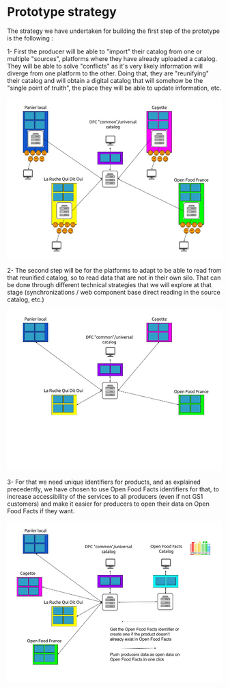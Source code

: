 # Prototype strategy

The strategy we have undertaken for building the first step of the prototype is the following :

1- First the producer will be able to "import" their catalog from one or multiple "sources", platforms where they have already uploaded a catalog. They will be able to solve "conflicts" as it's very likely information will diverge from one platform to the other. Doing that, they are "reunifying" their catalog and will obtain a digital catalog that will somehow be the "single point of truith", the place they will be able to update information, etc.

![](../.gitbook/assets/copy-of-dfc-etape-1-english.jpg)

2- The second step will be for the platforms to adapt to be able to read from that reunified catalog, so to read data that are not in their own silo. That can be done through different technical strategies that we will explore at that stage \(synchronizations / web component base direct reading in the source catalog, etc.\)

![](../.gitbook/assets/copy-of-dfc-etape-2-english.jpg)

3- For that we need unique identifiers for products, and as explained precedently, we have chosen to use Open Food Facts identifiers for that, to increase accessibility of the services to all producers \(even if not GS1 customers\) and make it easier for producers to open their data on Open Food Facts if they want.

![](../.gitbook/assets/dfc-offacts-2.jpg)



